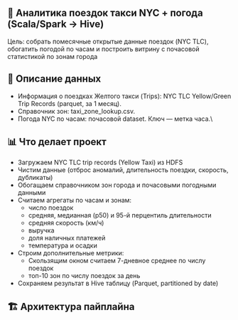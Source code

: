 ## 🚕 Аналитика поездок такси NYC + погода (Scala/Spark → Hive)
Цель: собрать помесячные открытые данные поездок (NYC TLC), обогатить погодой по часам и построить витрину с почасовой статистикой по зонам города
## 📘 Описание данных
  * Информация о поездках Желтого такси (Trips): NYC TLC Yellow/Green Trip Records (parquet, за 1 месяц).
  * Справочник зон: taxi_zone_lookup.csv.
  * Погода NYC по часам: почасовой dataset. Ключ — метка часа.\
## 📊 Что делает проект
  * Загружаем NYC TLC trip records (Yellow Taxi) из HDFS
  * Чистим данные (отброс аномалий, длительность поездки, скорость, дубликаты)
  * Обогащаем справочником зон города и почасовыми погодными данными
  * Считаем агрегаты по часам и зонам:
    * число поездок
    * средняя, медианная (p50) и 95-й перцентиль длительности
    * средняя скорость (км/ч)
    * выручка
    * доля наличных платежей
    * температура и осадки
  * Строим дополнительные метрики:
    * Скользящим окном считаем 7-дневное среднее по числу поездок
    * топ-10 зон по числу поездок за день
  * Сохраняем результат в Hive таблицу (Parquet, partitioned by date)
## 🏗 Архитектура пайплайна
